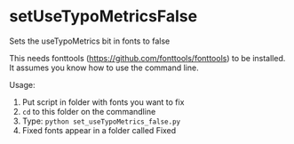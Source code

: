 # setUseTypoMetricsFalse
Sets the useTypoMetrics bit in fonts to false

This needs fonttools (https://github.com/fonttools/fonttools) to be installed.
It assumes you know how to use the command line.

Usage:
1. Put script in folder with fonts you want to fix
2. `cd` to this folder on the commandline
3. Type: `python set_useTypoMetrics_false.py`
4. Fixed fonts appear in a folder called Fixed
